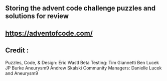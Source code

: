 ## Storing the advent code challenge puzzles and solutions for review

## https://adventofcode.com/


## Credit :
Puzzles, Code, & Design: Eric Wastl
Beta Testing:
Tim Giannetti
Ben Lucek
JP Burke
Aneurysm9
Andrew Skalski
Community Managers: Danielle Lucek and Aneurysm9
